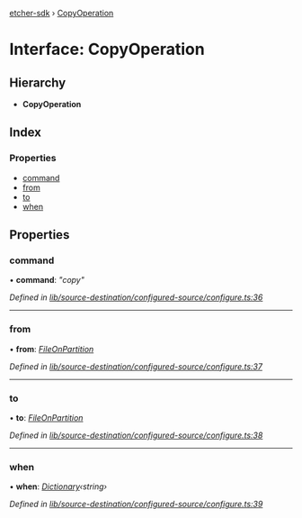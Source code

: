 [etcher-sdk](../README.md) › [CopyOperation](copyoperation.md)

# Interface: CopyOperation

## Hierarchy

* **CopyOperation**

## Index

### Properties

* [command](copyoperation.md#command)
* [from](copyoperation.md#from)
* [to](copyoperation.md#to)
* [when](copyoperation.md#when)

## Properties

###  command

• **command**: *"copy"*

*Defined in [lib/source-destination/configured-source/configure.ts:36](https://github.com/balena-io-modules/etcher-sdk/blob/cebb520/lib/source-destination/configured-source/configure.ts#L36)*

___

###  from

• **from**: *[FileOnPartition](fileonpartition.md)*

*Defined in [lib/source-destination/configured-source/configure.ts:37](https://github.com/balena-io-modules/etcher-sdk/blob/cebb520/lib/source-destination/configured-source/configure.ts#L37)*

___

###  to

• **to**: *[FileOnPartition](fileonpartition.md)*

*Defined in [lib/source-destination/configured-source/configure.ts:38](https://github.com/balena-io-modules/etcher-sdk/blob/cebb520/lib/source-destination/configured-source/configure.ts#L38)*

___

###  when

• **when**: *[Dictionary](dictionary.md)‹string›*

*Defined in [lib/source-destination/configured-source/configure.ts:39](https://github.com/balena-io-modules/etcher-sdk/blob/cebb520/lib/source-destination/configured-source/configure.ts#L39)*
